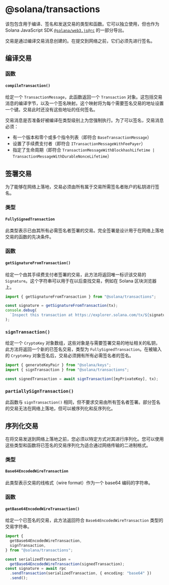 # @solana/transactions

该包包含用于编译、签名和发送交易的类型和函数。它可以独立使用，但也作为 Solana JavaScript SDK [`@solana/web3.js@rc`](https://github.com/solana-labs/solana-web3.js/tree/master/packages/library) 的一部分导出。

交易是通过编译交易消息创建的。在提交到网络之前，它们必须先进行签名。

## 编译交易

### 函数

#### `compileTransaction()`

给定一个 `TransactionMessage`，此函数返回一个 `Transaction` 对象。这包括交易消息的编译字节，以及一个签名映射。这个映射将为每个需要签名交易的地址设置一个键。交易此时还没有这些地址的任何签名。

交易消息是否准备好被编译在类型级别上为您强制执行。为了可以签名，交易消息必须：

- 有一个版本和零个或多个指令列表（即符合 `BaseTransactionMessage`）
- 设置了手续费支付者（即符合 `ITransactionMessageWithFeePayer`）
- 指定了生命周期（即符合 `TransactionMessageWithBlockhashLifetime | TransactionMessageWithDurableNonceLifetime`）

## 签署交易

为了能够在网络上落地，交易必须由所有属于交易所需签名者账户的私钥进行签名。

### 类型

#### `FullySignedTransaction`

此类型表示已由其所有必需签名者签署的交易。完全签署是设计用于在网络上落地交易的函数的先决条件。

### 函数

#### `getSignatureFromTransaction()`

给定一个由其手续费支付者签署的交易，此方法将返回唯一标识该交易的 `Signature`。这个字符串可以用于在以后查找交易，例如在 Solana 区块浏览器上。

```ts
import { getSignatureFromTransaction } from "@solana/transactions";

const signature = getSignatureFromTransaction(tx);
console.debug(
  `Inspect this transaction at https://explorer.solana.com/tx/${signature}`,
);
```

### `signTransaction()`

给定一个 `CryptoKey` 对象数组，这些对象是与需要签署交易的地址相关的私钥，此方法将返回一个新的已签名交易，类型为 `FullySignedTransaction`。在被输入的 `CryptoKey` 对象签名后，交易必须拥有所有必需签名者的签名。

```ts
import { generateKeyPair } from "@solana/keys";
import { signTransaction } from "@solana/transactions";

const signedTransaction = await signTransaction([myPrivateKey], tx);
```

### `partiallySignTransaction()`

此函数与 `signTransaction()` 相同，但不要求交易由所有签名者签署。部分签名的交易无法在网络上落地，但可以被序列化和反序列化。

## 序列化交易

在将交易发送到网络上落地之前，您必须以特定方式对其进行序列化。您可以使用这些类型和函数将已签名的交易序列化为适合通过网络传输的二进制格式。

### 类型

#### `Base64EncodedWireTransaction`

此类型表示交易的线格式（wire format）作为一个 base64 编码的字符串。

### 函数

#### `getBase64EncodedWireTransaction()`

给定一个已签名的交易，此方法返回符合 `Base64EncodedWireTransaction` 类型的交易字符串。

```ts
import {
  getBase64EncodedWireTransaction,
  signTransaction,
} from "@solana/transactions";

const serializedTransaction =
  getBase64EncodedWireTransaction(signedTransaction);
const signature = await rpc
  .sendTransaction(serializedTransaction, { encoding: "base64" })
  .send();
```
